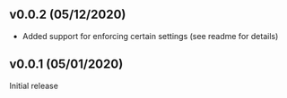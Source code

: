 ## v0.0.2 (05/12/2020)

- Added support for enforcing certain settings (see readme for details)
  
## v0.0.1 (05/01/2020)

Initial release
